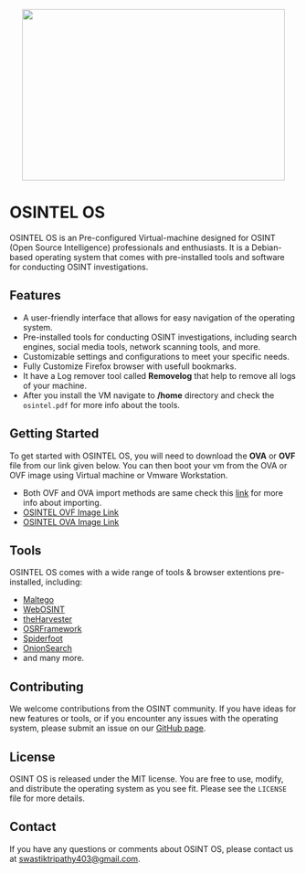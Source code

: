 <p align="center">
  <img width="460" height="300" src="https://i.postimg.cc/445MS0pD/OSINTEL.png">
</p>


# OSINTEL OS

OSINTEL OS is an Pre-configured Virtual-machine designed for OSINT (Open Source Intelligence) professionals and enthusiasts. It is a Debian-based operating system that comes with pre-installed tools and software for conducting OSINT investigations.

## Features

- A user-friendly interface that allows for easy navigation of the operating system.
- Pre-installed tools for conducting OSINT investigations, including search engines, social media tools, network scanning tools, and more.
- Customizable settings and configurations to meet your specific needs.
- Fully Customize Firefox browser with usefull bookmarks.
- It have a Log remover tool called **Removelog** that help to remove all logs of your machine. 
- After you install the VM navigate to **/home** directory and check the ``osintel.pdf`` for more info about the tools.  

## Getting Started

To get started with OSINTEL OS, you will need to download the **OVA** or **OVF** file from our link given below. You can then boot your vm from the OVA or OVF image using Virtual machine or Vmware Workstation. 

- Both OVF and OVA import methods are same check this [link](https://youtu.be/Lr-4PDHq__I) for more info about importing.
- [OSINTEL OVF Image Link](https://drive.google.com/file/d/1iW-B_uPWjT8ZD7fPGGnLAAeEusY_s5Yc/view?usp=share_link)
- [OSINTEL OVA Image Link](https://drive.google.com/file/d/1oSb3v0XEykfw6RtT1BubxGS-8VNc6u_3/view?usp=share_link)
    

## Tools

OSINTEL OS comes with a wide range of tools & browser extentions pre-installed, including:

- [Maltego](https://www.maltego.com/)
- [WebOSINT](https://github.com/C3n7ral051nt4g3ncy/WebOSINT)
- [theHarvester](https://github.com/laramies/theHarvester)
- [OSRFramework](https://github.com/i3visio/osrframework)
- [Spiderfoot](https://www.spiderfoot.net/)
- [OnionSearch](https://github.com/megadose/OnionSearch)
- and many more.

## Contributing

We welcome contributions from the OSINT community. If you have ideas for new features or tools, or if you encounter any issues with the operating system, please submit an issue on our [GitHub page](https://github.com/osintos/osintos).

## License

OSINT OS is released under the MIT license. You are free to use, modify, and distribute the operating system as you see fit. Please see the `LICENSE` file for more details.

## Contact

If you have any questions or comments about OSINT OS, please contact us at [swastiktripathy403@gmail.com](mailto:swastiktripathy403@gmail.com).
